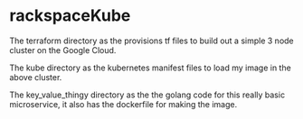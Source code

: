 # rackspaceKube

The terraform directory as the provisions tf files to build out a simple 3 node cluster on the Google Cloud.

The kube directory as the kubernetes manifest files to load my image in the above cluster.

The key_value_thingy directory as the the golang code for this really basic microservice, 
it also has the dockerfile for making the image.

